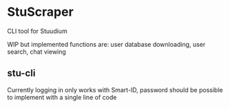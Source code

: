 # StuScraper
CLI tool for Stuudium

WIP but implemented functions are: user database downloading, user search, chat viewing

## stu-cli
Currently logging in only works with Smart-ID, password should be possible to implement with a single line of code
